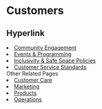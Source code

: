 # Customers 

## Hyperlink 
<li><a href="customers/community.md">Community Engagement</a></li>
<li><a href="customers/events.md">Events &amp; Programming</a></li>
<li><a href="customers/policies.md">Inclusivity &amp; Safe Space Policies</a></li>
<li><a href="customers/standards.md">Customer Service Standards</a></li

## Other Related Pages
<li><a href="business/about.md">Customer Care</a></li>
<li><a href="marketing/about.md">Marketing</a></li>
<li><a href="product/about.md">Products</a></li>
<li><a href="docs/about.md">Operations</a></li>